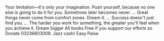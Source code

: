 Your limitation—it's only your imagination. Push yourself, because no one else is going to do it for you. Sometimes later becomes never. ... Great things never come from comfort zones. Dream it. ... Success doesn't just find you. ... The harder you work for something, the greater you'll feel when you achieve it. Dream bigger
All books Free If you support our efforts so Donate  03236603008. Jazz cash/ Easy Paisa 
